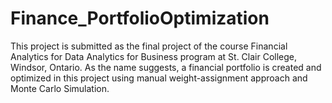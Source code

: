 # Finance_PortfolioOptimization
This project is submitted as the final project of the course Financial Analytics for Data Analytics for Business program at St. Clair College, Windsor, Ontario. As the name suggests, a financial portfolio is created and optimized in this project using manual weight-assignment approach and Monte Carlo Simulation.
